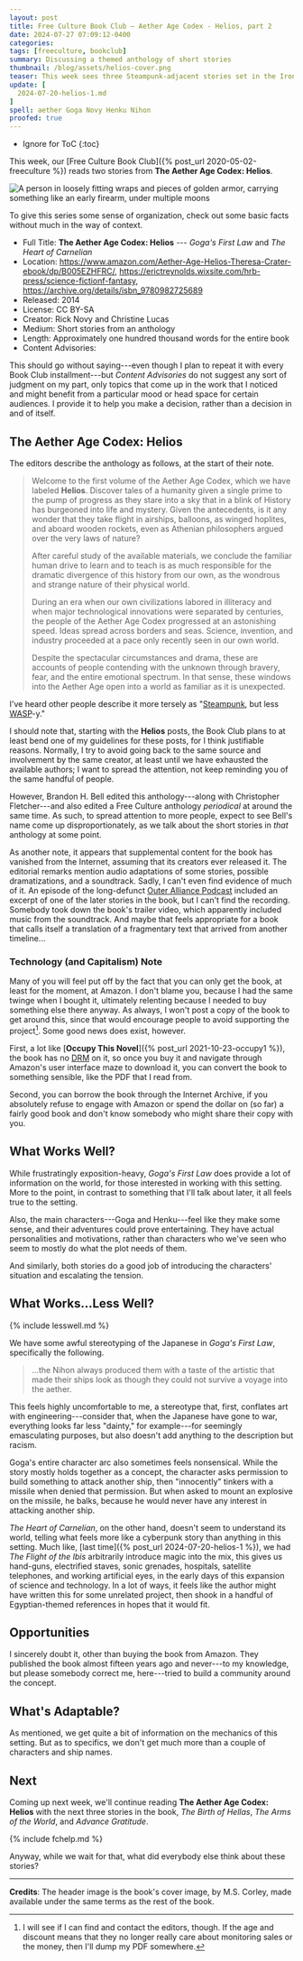 ```yaml
---
layout: post
title: Free Culture Book Club — Aether Age Codex - Helios, part 2
date: 2024-07-27 07:09:12-0400
categories:
tags: [freeculture, bookclub]
summary: Discussing a themed anthology of short stories
thumbnail: /blog/assets/helios-cover.png
teaser: This week sees three Steampunk-adjacent stories set in the Iron Age.
update: [
  2024-07-20-helios-1.md
]
spell: aether Goga Novy Henku Nihon
proofed: true
---
```


* Ignore for ToC
{:toc}

This week, our [Free Culture Book Club]({% post_url 2020-05-02-freeculture %}) reads two stories from **The Aether Age Codex:  Helios**.

![A person in loosely fitting wraps and pieces of golden armor, carrying something like an early firearm, under multiple moons](/blog/assets/helios-cover.png "I could pull off wearing an outfit like that...")

To give this series some sense of organization, check out some basic facts without much in the way of context.

 * Full Title:  **The Aether Age Codex:  Helios** --- *Goga's First Law* and *The Heart of Carnelian*
 * Location:  <https://www.amazon.com/Aether-Age-Helios-Theresa-Crater-ebook/dp/B005EZHFRC/>, <https://erictreynolds.wixsite.com/hrb-press/science-fictionf-fantasy>, <https://archive.org/details/isbn_9780982725689>
 * Released:  2014
 * License:  CC BY-SA
 * Creator:  Rick Novy and Christine Lucas
 * Medium:  Short stories from an anthology
 * Length:  Approximately one hundred thousand words for the entire book
 * Content Advisories:  

This should go without saying---even though I plan to repeat it with every Book Club installment---but *Content Advisories* do not suggest any sort of judgment on my part, only topics that come up in the work that I noticed and might benefit from a particular mood or head space for certain audiences.  I provide it to help you make a decision, rather than a decision in and of itself.

## The Aether Age Codex:  Helios

The editors describe the anthology as follows, at the start of their note.

 > Welcome to the first volume of the Aether Age Codex, which we have labeled **Helios**. Discover tales of a humanity given a single prime to the pump of progress as they stare into a sky that in a blink of History has burgeoned into life and mystery. Given the antecedents, is it any wonder that they take flight in airships, balloons, as winged hoplites, and aboard wooden rockets, even as Athenian philosophers argued over the very laws of nature?
 >
 > After careful study of the available materials, we conclude the familiar human drive to learn and to teach is as much responsible for the dramatic divergence of this history from our own, as the wondrous and strange nature of their physical world.
 >
 > During an era when our own civilizations labored in illiteracy and when major technological innovations were separated by centuries, the people of the Aether Age Codex progressed at an astonishing speed. Ideas spread across borders and seas. Science, invention, and industry proceeded at a pace only recently seen in our own world.
 >
 > Despite the spectacular circumstances and drama, these are accounts of people contending with the unknown through bravery, fear, and the entire emotional spectrum. In that sense, these windows into the Aether Age open into a world as familiar as it is unexpected.

I've heard other people describe it more tersely as "[Steampunk](https://en.wikipedia.org/wiki/Steampunk), but less [WASP](https://en.wikipedia.org/wiki/White_Anglo-Saxon_Protestants)-y."

I should note that, starting with the **Helios** posts, the Book Club plans to at least bend one of my guidelines for these posts, for I think justifiable reasons.  Normally, I try to avoid going back to the same source and involvement by the same creator, at least until we have exhausted the available authors; I want to spread the attention, not keep reminding you of the same handful of people.

However, Brandon H. Bell edited this anthology---along with Christopher Fletcher---and also edited a Free Culture anthology *periodical* at around the same time.  As such, to spread attention to more people, expect to see Bell's name come up disproportionately, as we talk about the short stories in *that* anthology at some point.

As another note, it appears that supplemental content for the book has vanished from the Internet, assuming that its creators ever released it.  The editorial remarks mention audio adaptations of some stories, possible dramatizations, and a soundtrack.  Sadly, I can't even find evidence of much of it.  An episode of the long-defunct [Outer Alliance Podcast](https://web.archive.org/web/20110823215320/http://outeralliance.podbean.com/2010/12/17/outer-alliance-podcast-2/) included an excerpt of one of the later stories in the book, but I can't find the recording.  Somebody took down the book's trailer video, which apparently included music from the soundtrack.  And maybe that feels appropriate for a book that calls itself a translation of a fragmentary text that arrived from another timeline...

### Technology (and Capitalism) Note

Many of you will feel put off by the fact that you can only get the book, at least for the moment, at Amazon.  I don't blame you, because I had the same twinge when I bought it, ultimately relenting because I needed to buy something else there anyway.  As always, I won't post a copy of the book to get around this, since that would encourage people to avoid supporting the project[^1].  Some good news does exist, however.

[^1]:  I will see if I can find and contact the editors, though.  If the age and discount means that they no longer really care about monitoring sales or the money, then I'll dump my PDF somewhere.

First, a lot like [**Occupy This Novel**]({% post_url 2021-10-23-occupy1 %}), the book has no [DRM](https://en.wikipedia.org/wiki/Digital_rights_management) on it, so once you buy it and navigate through Amazon's user interface maze to download it, you can convert the book to something sensible, like the PDF that I read from.

Second, you can borrow the book through the Internet Archive, if you absolutely refuse to engage with Amazon or spend the dollar on (so far) a fairly good book and don't know somebody who might share their copy with you.

## What Works Well?

While frustratingly exposition-heavy, *Goga's First Law* does provide a lot of information on the world, for those interested in working with this setting.  More to the point, in contrast to something that I'll talk about later, it all feels true to the setting.

Also, the main characters---Goga and Henku---feel like they make some sense, and their adventures could prove entertaining.  They have actual personalities and motivations, rather than characters who we've seen who seem to mostly do what the plot needs of them.

And similarly, both stories do a good job of introducing the characters' situation and escalating the tension.

## What Works...Less Well?

{% include lesswell.md %}

We have some awful stereotyping of the Japanese in *Goga's First Law*, specifically the following.

 > ...the Nihon always produced them with a taste of the artistic that made their ships look as though they could not survive a voyage into the aether.

This feels highly uncomfortable to me, a stereotype that, first, conflates art with engineering---consider that, when the Japanese have gone to war, everything looks far less "dainty," for example---for seemingly emasculating purposes, but also doesn't add anything to the description but racism.

Goga's entire character arc also sometimes feels nonsensical.  While the story mostly holds together as a concept, the character asks permission to build something to attack another ship, then "innocently" tinkers with a missile when denied that permission.  But when asked to mount an explosive on the missile, he balks, because he would never have any interest in attacking another ship.

*The Heart of Carnelian*, on the other hand, doesn't seem to understand its world, telling what feels more like a cyberpunk story than anything in this setting.  Much like, [last time]({% post_url 2024-07-20-helios-1 %}), we had *The Flight of the Ibis* arbitrarily introduce magic into the mix, this gives us hand-guns, electrified staves, sonic grenades, hospitals, satellite telephones, and working artificial eyes, in the early days of this expansion of science and technology.  In a lot of ways, it feels like the author might have written this for some unrelated project, then shook in a handful of Egyptian-themed references in hopes that it would fit.

## Opportunities

I sincerely doubt it, other than buying the book from Amazon.  They published the book almost fifteen years ago and never---to my knowledge, but please somebody correct me, here---tried to build a community around the concept.

## What's Adaptable?

As mentioned, we get quite a bit of information on the mechanics of this setting.  But as to specifics, we don't get much more than a couple of characters and ship names.

## Next

Coming up next week, we'll continue reading **The Aether Age Codex:  Helios** with the next three stories in the book, *The Birth of Hellas*, *The Arms of the World*, and *Advance Gratitude*.

{% include fchelp.md %}

Anyway, while we wait for that, what did everybody else think about these stories?

* * *

**Credits**:  The header image is the book's cover image, by M.S. Corley, made available under the same terms as the rest of the book.
